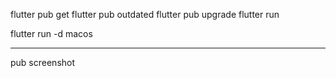 flutter pub get
flutter pub outdated
flutter pub upgrade
flutter run

flutter run -d macos

---

pub screenshot
